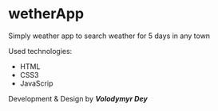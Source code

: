 # wetherApp

Simply weather app to search weather for 5 days in any town

Used technologies:
 * HTML
 * CSS3
 * JavaScrip
 
Development & Design by _**Volodymyr Dey**_
